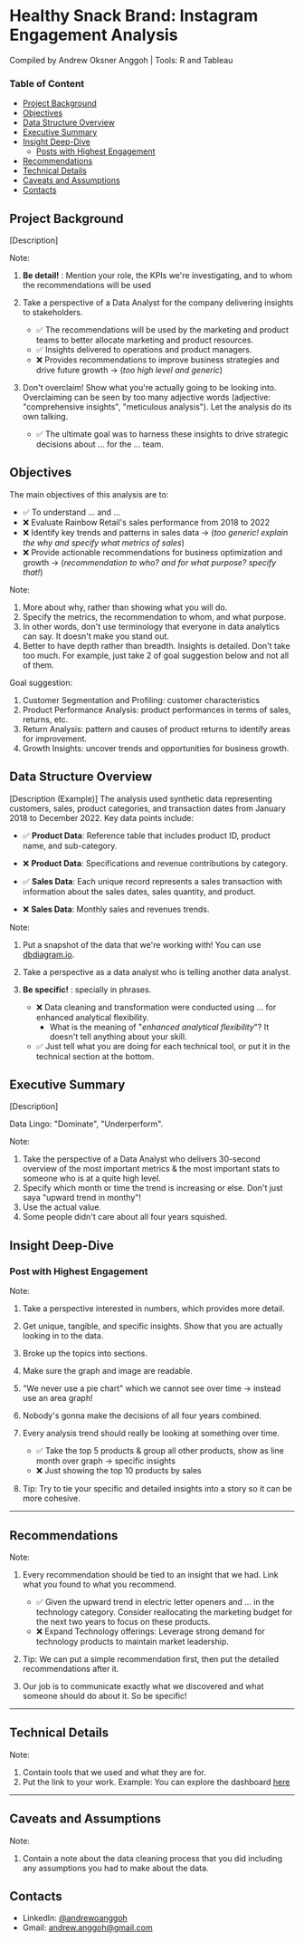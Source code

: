 # Healthy Snack Brand: Instagram Engagement Analysis
Compiled by Andrew Oksner Anggoh | Tools: R and Tableau

### Table of Content

- [Project Background](#project-background)
- [Objectives](#objectives)
- [Data Structure Overview](#data-structure-overview)
- [Executive Summary](#executive-summary)
- [Insight Deep-Dive](#insight-deep-dive)
   - [Posts with Highest Engagement](#post-with-highest-engagement)
- [Recommendations](#recommendations)
- [Technical Details](#technical-details)
- [Caveats and Assumptions](#caveats-and-assumptions)
- [Contacts](#contacts)


## Project Background

[Description]

Note:

1. **Be detail!** : Mention your role, the KPIs we're investigating, and to whom the recommendations will be used
2. Take a perspective of a Data Analyst for the company delivering insights to stakeholders.
   
   - ✅ The recommendations will be used by the marketing and product teams to better allocate marketing and product resources.
   - ✅ Insights delivered to operations and product managers.
   - ❌ Provides recommendations to improve business strategies and drive future growth -> (*too high level and generic*) 

3. Don't overclaim! Show what you're actually going to be looking into. Overclaiming can be seen by too many adjective words (adjective: "comprehensive insights", "meticulous analysis"). Let the analysis do its own talking.

   - ✅ The ultimate goal was to harness these insights to drive strategic decisions about ... for the ... team.

## Objectives

The main objectives of this analysis are to:
  - ✅ To understand ... and ...
  - ❌ Evaluate Rainbow Retail's sales performance from 2018 to 2022
  - ❌ Identify key trends and patterns in sales data -> (*too generic! explain the why and specify what metrics of sales*)
  - ❌ Provide actionable recommendations for business optimization and growth -> (*recommendation to who? and for what purpose? specify that!*)

Note:

1. More about why, rather than showing what you will do.
2. Specify the metrics, the recommendation to whom, and what purpose.
3. In other words, don't use terminology that everyone in data analytics can say. It doesn't make you stand out.
4. Better to have depth rather than breadth. Insights is detailed. Don't take too much. For example, just take 2 of goal suggestion below and not all of them.

Goal suggestion:

1. Customer Segmentation and Profiling: customer characteristics
2. Product Performance Analysis: product performances in terms of sales, returns, etc.
3. Return Analysis: pattern and causes of product returns to identify areas for improvement.
4. Growth Insights: uncover trends and opportunities for business growth.


## Data Structure Overview

[Description (Example)] The analysis used synthetic data representing customers, sales, product categories, and transaction dates from January 2018 to December 2022. Key data points include:

- ✅ **Product Data**: Reference table that includes product ID, product name, and sub-category.
- ❌ **Product Data**: Specifications and revenue contributions by category.

- ✅ **Sales Data**: Each unique record represents a sales transaction with information about the sales dates, sales quantity, and product.
- ❌ **Sales Data**: Monthly sales and revenues trends.

Note:

1. Put a snapshot of the data that we're working with! You can use [dbdiagram.io](https://dbdiagram.io/home).
2. Take a perspective as a data analyst who is telling another data analyst.
3. **Be specific!** : specially in phrases.

   - ❌ Data cleaning and transformation were conducted using ... for enhanced analytical flexibility.
     - What is the meaning of "*enhanced analytical flexibility*"? It doesn't tell anything about your skill.
   - ✅ Just tell what you are doing for each technical tool, or put it in the technical section at the bottom.


## Executive Summary

[Description]

Data Lingo: "Dominate", "Underperform".

Note:

1. Take the perspective of a Data Analyst who delivers 30-second overview of the most important metrics & the most important stats to someone who is at a quite high level.
2. Specify which month or time the trend is increasing or else. Don't just saya "upward trend in monthy"!
3. Use the actual value.
4. Some people didn't care about all four years squished.


## Insight Deep-Dive

### Post with Highest Engagement

Note:

1. Take a perspective interested in numbers, which provides more detail.
2. Get unique, tangible, and specific insights. Show that you are actually looking in to the data.
3. Broke up the topics into sections.
4. Make sure the graph and image are readable.
5. "We never use a pie chart" which we cannot see over time -> instead use an area graph!
6. Nobody's gonna make the decisions of all four years combined.
7. Every analysis trend should really be looking at something over time.

   - ✅ Take the top 5 products & group all other products, show as line month over graph -> specific insights
   - ❌ Just showing the top 10 products by sales

8. Tip: Try to tie your specific and detailed insights into a story so it can be more cohesive.
---
## Recommendations

Note:

1. Every recommendation should be tied to an insight that we had. Link what you found to what you recommend.

   - ✅ Given the upward trend in electric letter openers and ... in the technology category. Consider reallocating the marketing budget for the next two years to focus on these products.
   - ❌ Expand Technology offerings: Leverage strong demand for technology products to maintain market leadership.
2. Tip: We can put a simple recommendation first, then put the detailed recommendations after it.
3. Our job is to communicate exactly what we discovered and what someone should do about it. So be specific!
  
---
## Technical Details

Note:

1. Contain tools that we used and what they are for.
2. Put the link to your work. Example: You can explore the dashboard [here](link)

---
## Caveats and Assumptions

Note:

1. Contain a note about the data cleaning process that you did including any assumptions you had to make about the data.

## Contacts

- LinkedIn: [@andrewoanggoh](https://www.linkedin.com/in/andrewoanggoh/)
- Gmail: andrew.anggoh@gmail.com
